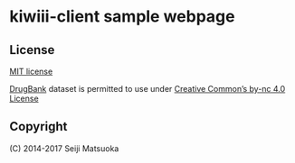 
kiwiii-client sample webpage
===============================


License
--------------

[MIT license](http://opensource.org/licenses/MIT)

[DrugBank](https://www.drugbank.ca/) dataset is permitted to use under [Creative Common’s by-nc 4.0 License](https://creativecommons.org/licenses/by-nc/4.0/legalcode)



Copyright
--------------

(C) 2014-2017 Seiji Matsuoka
